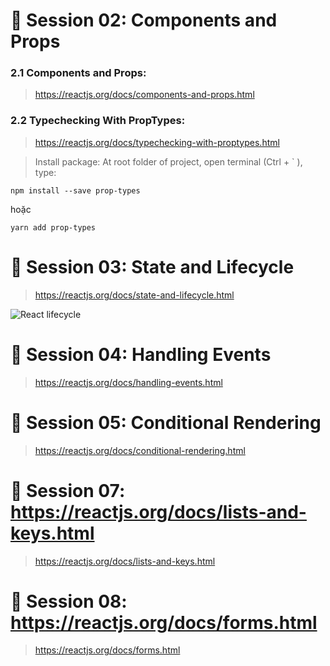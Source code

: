 # 🔶 Session 02: Components and Props

### 2.1 Components and Props:

> https://reactjs.org/docs/components-and-props.html

### 2.2 Typechecking With PropTypes:

> https://reactjs.org/docs/typechecking-with-proptypes.html

> Install package: At root folder of project, open terminal (Ctrl + ` ), type:

```
npm install --save prop-types
```

hoặc

```
yarn add prop-types
```

# 🔶 Session 03: State and Lifecycle

> https://reactjs.org/docs/state-and-lifecycle.html

![React lifecycle](hhttps://github.com/ngothanhtung/reactjs-tutorials/blob/master/docs/react-lifecycle.jpg)

# 🔶 Session 04: Handling Events

> https://reactjs.org/docs/handling-events.html

# 🔶 Session 05: Conditional Rendering

> https://reactjs.org/docs/conditional-rendering.html

# 🔶 Session 07: https://reactjs.org/docs/lists-and-keys.html

> https://reactjs.org/docs/lists-and-keys.html

# 🔶 Session 08: https://reactjs.org/docs/forms.html

> https://reactjs.org/docs/forms.html
